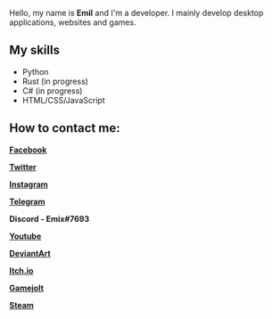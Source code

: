 Hello, my name is **Emil** and I'm a developer. I mainly develop desktop applications, websites and games.

## My skills

* Python
* Rust (in progress)
* C# (in progress)
* HTML/CSS/JavaScript

## How to contact me:

**[Facebook](https://www.facebook.com/profile.php?id=100089369375835&mibextid=ZbWKwL)**

**[Twitter](https://twitter.com/EmixDev)**

**[Instagram](https://Instagram.com/emixdev)**

**[Telegram](https://t.me/@EmixDev)**

**Discord - Emix#7693**

**[Youtube](https://youtube.com/@EmixDev)**

**[DeviantArt](https://www.deviantart.com/ortibexon)**

**[Itch.io](https://emixdev.itch.io)**

**[Gamejolt](https://gamejolt.com/@ortibexon)**

**[Steam](https://steamcommunity.com/profiles/76561199445562672/)**

